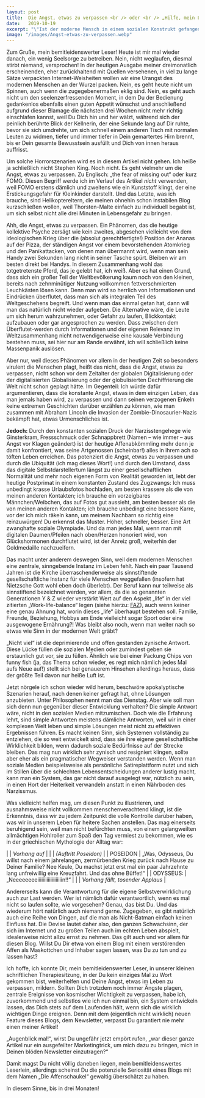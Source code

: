 ```yaml
---
layout: post
title:  Die Angst, etwas zu verpassen <br /> oder <br /> „Hilfe, mein Leben ist uninteressant!“
date:   2019-10-19
excerpt: "\"Ist der moderne Mensch in einem sozialen Konstrukt gefangen, das ihn nachgerade dazu zwingt, sein Leben interessant zu gestalten?\" -  \"Keine Ahnung, ich mach‘ hier nur ein Praktikum.\""
image: "/images/Angst-etwas-zu-verpassen.webp"
---
```

Zum Gruße, mein bemitleidenswerter Leser! Heute ist mir mal wieder danach, ein wenig Seelsorge zu betreiben. Nein, nicht weglaufen, diesmal stirbt niemand, versprochen! In der heutigen Ausgabe meiner dreimonatlich erscheinenden, eher zurückhaltend mit Quellen versehenen, in viel zu lange Sätze verpackten Internet-Weisheiten wollen wir eine Urangst des modernen Menschen an der Wurzel packen. Nein, es geht heute nicht um Spinnen, auch wenn die zugegebenermaßen eklig sind. Nein, es geht auch nicht um den seelenzerfressenden Moment, in dem Du der Bedienung gedankenlos ebenfalls einen guten Appetit wünschst und anschließend aufgrund dieser Blamage die nächsten drei Wochen nicht mehr richtig einschlafen kannst, weil Du Dich hin und her wälzt, während sich der peinlich berührte Blick der Kellnerin, der eine Sekunde lang auf Dir ruhte, bevor sie sich umdrehte, um sich schnell einem anderen Tisch mit normalen Leuten zu widmen, tiefer und immer tiefer in Dein gemartertes Hirn brennt, bis er Dein gesamte Bewusstsein ausfüllt und Dich von innen heraus auffrisst.

Um solche Horrorszenarien wird es in diesem Artikel nicht gehen. Ich heiße ja schließlich nicht Stephen King. Noch nicht. Es geht vielmehr um die Angst, etwas zu verpassen. Zu Englisch: „the fear of missing out“ oder kurz FOMO. Diesen Begriff werde ich im Verlauf des Artikel *nicht* verwenden, weil FOMO erstens dämlich und zweitens wie ein Kunststoff klingt, der eine Erstickungsgefahr für Kleinkinder darstellt. Und das Letzte, was ich brauche, sind Helikoptereltern, die meinen ohnehin schon instabilen Blog kurzschließen wollen, weil Thorsten-Malte einfach zu individuell begabt ist, um sich selbst nicht alle drei Minuten in Lebensgefahr zu bringen.

Ahh, die Angst, etwas zu verpassen. Ein Phänomen, das die heutige kollektive Psyche zersägt wie kein zweites, abgesehen vielleicht von dem ideologischen Krieg über die (absolut gerechtfertigte!) Position der Ananas auf der Pizza, der ständigen Angst vor einem bevorstehenden Atomkrieg und den Panikattacken, von denen man übermannt wird, wenn man sein Handy zwei Sekunden lang nicht in seiner Tasche spürt. Bleiben wir am besten direkt bei Handys. In diesem Zusammenhang wohl das totgetretenste Pferd, das je gelebt hat, ich weiß. Aber es hat einen Grund, dass sich ein großer Teil der Weltbevölkerung kaum noch von den kleinen, bereits nach zehnminütiger Nutzung vollkommen fettverschmierten Leuchkästen lösen kann. Denn man wird so herrlich von Informationen und Eindrücken überflutet, dass man sich als integralen Teil des Weltgeschehens begreift. Und wenn man das einmal getan hat, dann will man das natürlich nicht wieder aufgeben. Die Alternative wäre, die Leute um sich herum wahrzunehmen, oder Gefahr zu laufen, Blickkontakt aufzubauen oder gar angesprochen zu werden. Dass zwischen dem Überflutet-werden durch Informationen und der eigenen Relevanz im Weltzusammenhang nicht notwendigerweise eine kausale Verbindung bestehen muss, sei hier nur am Rande erwähnt, ich will schließlich keine Massenpanik auslösen.

Aber nur, weil dieses Phänomen vor allem in der heutigen Zeit so besonders virulent die Menschen plagt, heißt das nicht, dass die Angst, etwas zu verpassen, nicht schon vor dem Zeitalter der globalen Digitalisierung oder der digitalisierten Globalisierung oder der globulisierten Dechiffrierung die Welt nicht schon geplagt hätte. Im Gegenteil: Ich würde dafür argumentieren, dass die konstante Angst, etwas in dem einzigen Leben, das man jemals haben wird, zu verpassen und dann seinen verzogenen Enkeln keine extremen Geschichten darüber erzählen zu können, wie man zusammen mit Abraham Lincoln die Invasion der Zombie-Dinosaurier-Nazis bekämpft hat, etwas Urmenschliches ist.

**Jedoch:** Durch den konstanten sozialen Druck der Narzisstengehege wie Ginsterkram, Fressschmuck oder Schnappbrett (Namen – wie immer – aus Angst vor Klagen geändert) ist der heutige Affenabkömmling mehr denn je damit konfrontiert, was seine Artgenossen (scheinbar!) alles in ihrem ach so töften Leben erreichen. Das potenziert die Angst, etwas zu verpassen und durch die Ubiquität (ich mag dieses Wort!) und durch den Umstand, dass das digitale Selbstdarstellertum längst zu einer gesellschaftlichen Normalität und mehr noch eigenen Form von Realität geworden ist, lebt der heutige Postprimat in einem konstanten Zustand des Zugzwangs: Ich muss unbedingt krasse Urlaubsfotos hochladen, am besten krassere als die von meinen anderen Kontakten; ich brauche ein vorzeigbares Männchen/Weibchen, das auf Fotos gut aussieht, am besten besser als die von meinen anderen Kontakten; ich brauche unbedingt eine bessere Karre, vor der ich mich räkeln kann, um meinem Nachbarn so richtig eine reinzuwürgen! Du erkennst das Muster. Höher, schneller, besser. Eine Art zwanghafte soziale Olympiade. Und da man jedes Mal, wenn man mit digitalen Daumen/Pfeilen nach oben/Herzen honoriert wird, von Glückshormonen durchflutet wird, ist der Anreiz groß, weiterhin der Goldmedaille nachzueifern.

Das macht unter anderem deswegen Sinn, weil dem modernen Menschen eine zentrale, sinngebende Instanz im Leben fehlt. Nach ein paar Tausend Jahren ist die Kirche überraschenderweise als sinnstiftende gesellschaftliche Instanz für viele Menschen weggefallen (insofern hat Nietzsche Gott wohl eben doch überlebt). Der Beruf kann nur teilweise als sinnstiftend bezeichnet werden, vor allem, da die so genannten Generationen Y & Z wieder verstärkt Wert auf den Aspekt „life“ in der viel zitierten „Work-life-balance“ legen (siehe hierzu: [FAZ](https://www.faz.net/aktuell/wirtschaft/work-life-balance-generation-weichei-12002680.html)), auch wenn keiner eine genau Ahnung hat, worin dieses „life“ überhaupt bestehen soll. Familie, Freunde, Beziehung, Hobbys am Ende vielleicht sogar Sport oder eine ausgewogene Ernährung?! Was bleibt also noch, wenn man weiter nach so etwas wie Sinn in der modernen Welt gräbt?

„Nicht viel“ ist die deprimierende und offen gestanden zynische Antwort. Diese Lücke füllen die sozialen Medien oder zumindest geben sie erstaunlich gut vor, sie zu füllen. Ähnlich wie bei einer Packung Chips von funny fish (ja, das Thema schon wieder, es regt mich nämlich jedes Mal aufs Neue auf!) stellt sich bei genauerem Hinsehen allerdings heraus, dass der größte Teil davon nur heiße Luft ist.

Jetzt nörgele ich schon wieder wild herum, beschwöre apokalyptische Szenarien herauf, nach denen keiner gefragt hat, ohne Lösungen anzubieten. Unter Philosophen nennt man das Dienstag. Aber wie soll man sich denn nun gegenüber dieser Entwicklung verhalten? Die simple Antwort wäre, nicht in den sozialen Medien mitzumischen. Doch wie die Erfahrung lehrt, sind simple Antworten meistens dämliche Antworten, weil wir in einer komplexen Welt leben und simple Lösungen meist nicht zu effektiven Ergebnissen führen. Es macht keinen Sinn, sich Systemen vollständig zu entziehen, die so weit entwickelt sind, dass sie ihre eigene gesellschaftliche Wirklichkeit bilden, wenn dadurch soziale Bedürfnisse auf der Strecke bleiben. Das mag nun wirklich sehr zynisch und resigniert klingen, sollte aber eher als ein pragmatischer Wegweiser verstanden werden. Wenn man soziale Medien beispielsweise als persönliche Satireplattform nutzt und sich im Stillen über die schlechten Lebensentscheidungen anderer lustig macht, kann man ein System, das gar nicht darauf ausgelegt war, nützlich zu sein, in einen Hort der Heiterkeit verwandeln anstatt in einen Nährboden des Narzissmus.

Was vielleicht helfen mag, um diesen Punkt zu illustrieren, und ausnahmsweise nicht vollkommen menschenverachtend klingt, ist die Erkenntnis, dass wir zu jedem Zeitpunkt die volle Kontrolle darüber haben, was wir in unserem Leben für heitere Sachen anstellen. Das mag einerseits beruhigend sein, weil man nicht befürchten muss, von einem gelangweilten allmächtigen Hohlroller zum Spaß den Tag vermiest zu bekommen, wie es in der griechischen Mythologie der Alltag war:

| | *Vorhang auf* |
| | *(Auftritt Poseidon)* |
| POSEIDON | „Was, Odysseus, Du willst nach einem jahrelangen, zermürbenden Krieg zurück nach Hause zu Deiner Familie? Nee Keule, Du machst jetzt erst mal ein paar Jahrzehnte lang unfreiwillig eine Kreuzfahrt. Und das ohne Büffet!“ |
| ODYSSEUS: | „Neeeeeeeeiiiiiiiiiiiiiiiiiiin!!“ |
| | *Vorhang fällt, tosender Applaus* |

Andererseits kann die Verantwortung für die eigene Selbstverwirklichung auch zur Last werden. Wer ist nämlich dafür verantwortlich, wenn es mal nicht so laufen sollte, wie vorgesehen? Genau, das bist Du. Und das wiederum hört natürlich auch niemand gerne. Zugegeben, es gibt natürlich auch eine Reihe von Dingen, auf die man als Nicht-Batman einfach keinen Einfluss hat. Die Devise lautet daher also, den ganzen Schwachsinn, der sich im Internet und zu großen Teilen auch im echten Leben abspielt, idealerweise nicht allzu ernst zu nehmen. Das gilt auch und vor allem für diesen Blog. Willst Du Dir etwa von einem Blog mit einem verstörenden Affen als Maskottchen und Inhaber sagen lassen, was Du zu tun und zu lassen hast?

Ich hoffe, ich konnte Dir, mein bemitleidenswerter Leser, in unserer kleinen schriftlichen Therapiesitzung, in der Du kein einziges Mal zu Wort gekommen bist, weiterhelfen und Deine Angst, etwas im Leben zu verpassen, mildern. Sollten Dich trotzdem noch immer Ängste plagen, zentrale Ereignisse von kosmischer Wichtigkeit zu verpassen, habe ich, zuvorkommend und selbstlos wie ich nun einmal bin, ein System entwickeln lassen, das Dich stets auf dem Laufenden hält, wenn sich die wirklich wichtigen Dinge ereignen. Denn mit dem (eigentlich nicht wirklich) neuen Feature dieses Blogs, dem Newsletter, verpasst Du garantiert nie mehr einen meiner Artikel!

„Augenblick mal!“, wirst Du ungefähr jetzt empört rufen, „war dieser ganze Artikel nur ein ausgefeilter Marketingtrick, um mich dazu zu bringen, mich in Deinen blöden Newsletter einzutragen?“

Damit magst Du nicht völlig daneben liegen, mein bemitleidenswertes Leserlein, allerdings scheinst Du die potenzielle Seriosität eines Blogs mit dem Namen „Die Affenschaukel“ gewaltig überschätzt zu haben.

In diesem Sinne, bis in drei Monaten!
